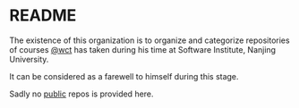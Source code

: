 # README

The existence of this organization is to organize and categorize repositories of courses [@wct](https://github.com/wuc9521) has taken during his time at Software Institute, Nanjing University. 

It can be considered as a farewell to himself during this stage.

Sadly no <u>public</u> repos is provided here. 
